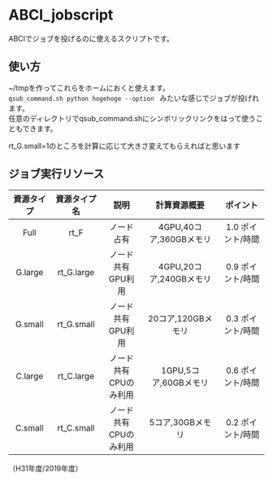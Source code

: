 # ABCI_jobscript

ABCIでジョブを投げるのに使えるスクリプトです。
## 使い方

~/tmpを作ってこれらをホームにおくと使えます。  
`qsub_command.sh python hogehoge --option `
みたいな感じでジョブが投げれます。  
任意のディレクトリでqsub_command.shにシンボリックリンクをはって使うこともできます。

rt_G.small=1のところを計算に応じて大きさ変えてもらえればと思います
## ジョブ実行リソース
|資源タイプ|資源タイプ名|説明|計算資源概要|ポイント|
|:--:|:--:|:--:|:--:|:--:|
|Full|rt_F|ノード占有|4GPU,40コア,360GBメモリ|1.0 ポイント/時間|
|G.large|rt_G.large|ノード共有<br>GPU利用|4GPU,20コア,240GBメモリ|0.9 ポイント/時間|
|G.small|rt_G.small|ノード共有<br>GPU利用|20コア,120GBメモリ|0.3 ポイント/時間|
|C.large|rt_C.large|ノード共有<br>CPUのみ利用|1GPU,5コア,60GBメモリ|0.6 ポイント/時間|
|C.small|rt_C.small|ノード共有<br>CPUのみ利用|5コア,30GBメモリ|0.2 ポイント/時間|

（H31年度/2019年度）  
